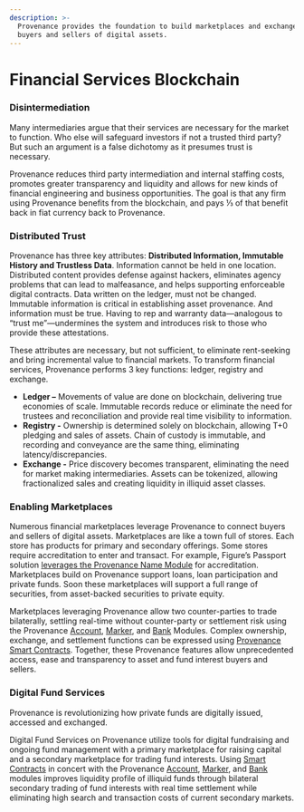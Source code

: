 ```yaml
---
description: >-
  Provenance provides the foundation to build marketplaces and exchanges for
  buyers and sellers of digital assets.
---
```


# Financial Services Blockchain

### Disintermediation

Many intermediaries argue that their services are necessary for the market to function. Who else will safeguard investors if not a trusted third party?  But such an argument is a false dichotomy as it presumes trust is necessary.

Provenance reduces third party intermediation and internal staffing costs, promotes greater transparency and liquidity and allows for new kinds of financial engineering and business opportunities. The goal is that any firm using Provenance benefits from the blockchain, and pays ⅓ of that benefit back in fiat currency back to Provenance.

### Distributed Trust

Provenance has three key attributes: **Distributed Information, Immutable History and Trustless Data**. Information cannot be held in one location. Distributed content provides defense against hackers, eliminates agency problems that can lead to malfeasance, and helps supporting enforceable digital contracts. Data written on the ledger, must not be changed. Immutable information is critical in establishing asset provenance. And information must be true. Having to rep and warranty data—analogous to “trust me”—undermines the system and introduces risk to those who provide these attestations.

These attributes are necessary, but not sufficient, to eliminate rent-seeking and bring incremental value to financial markets. To transform financial services, Provenance performs 3 key functions: ledger, registry and exchange.

* **Ledger –** Movements of value are done on blockchain, delivering true economies of scale.  Immutable records reduce or eliminate the need for trustees and reconciliation and provide real time visibility to information.
* **Registry -** Ownership is determined solely on blockchain, allowing T+0 pledging and sales of assets. Chain of custody is immutable, and recording and conveyance are the same thing, eliminating latency/discrepancies.
* **Exchange -** Price discovery becomes transparent, eliminating the need for market making intermediaries. Assets can be tokenized, allowing fractionalized sales and creating liquidity in illiquid asset classes.

### Enabling Marketplaces

Numerous financial marketplaces leverage Provenance to connect buyers and sellers of digital assets.  Marketplaces are like a town full of stores. Each store has products for primary and secondary offerings. Some stores require accreditation to enter and transact. For example, Figure’s Passport solution [leverages the Provenance Name Module](../modules/name-module.md) for accreditation. Marketplaces build on Provenance support loans, loan participation and private funds. Soon these marketplaces will support a full range of securities, from asset-backed securities to private equity.

Marketplaces leveraging Provenance allow two counter-parties to trade bilaterally, settling real-time without counter-party or settlement risk using the Provenance [Account](../modules/inherited-modules.md), [Marker](../modules/marker-module.md), and [Bank](../modules/inherited-modules.md) Modules. Complex ownership, exchange, and settlement functions can be expressed using [Provenance Smart Contracts](../modules/provwasm-smart-contracts.md).  Together, these Provenance features allow unprecedented access, ease and transparency to asset and fund interest buyers and sellers.  

### Digital Fund Services

Provenance is revolutionizing how private funds are digitally issued, accessed and exchanged.

Digital Fund Services on Provenance utilize tools for digital fundraising and ongoing fund management with a primary marketplace for raising capital and a secondary marketplace for trading fund interests.  Using [Smart Contracts](../modules/provwasm-smart-contracts.md) in concert with the Provenance [Account](../modules/inherited-modules.md), [Marker](../modules/marker-module.md), and [Bank](../modules/inherited-modules.md) modules improves liquidity profile of illiquid funds through bilateral secondary trading of fund interests with real time settlement while eliminating high search and transaction costs of current secondary markets.

